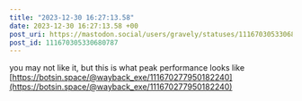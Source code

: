 ```yaml
---
title: "2023-12-30 16:27:13.58"
date: 2023-12-30 16:27:13.58 +00
post_uri: https://mastodon.social/users/gravely/statuses/111670305330680787
post_id: 111670305330680787
---
```

you may not like it, but this is what peak performance looks like [https://botsin.space/@wayback_exe/111670277950182240](https://botsin.space/@wayback_exe/111670277950182240)


